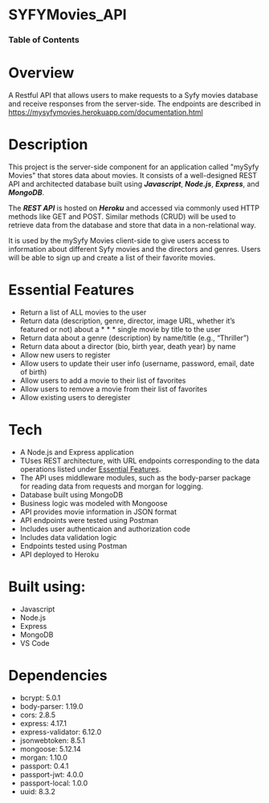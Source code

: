 # SYFYMovies_API

### Table of Contents

# Overview

A Restful API that allows users to make requests to a Syfy movies database and receive responses from the server-side. The endpoints are described in https://mysyfymovies.herokuapp.com/documentation.html

# Description

This project is the server-side component for an application called "mySyfy Movies" that stores data about movies. It consists of a well-designed REST API and architected database built using _**Javascript**_, _**Node.js**_, _**Express**_, and _**MongoDB**_. 

The _**REST API**_ is hosted on _**Heroku**_ and accessed via commonly used HTTP methods like GET and POST. Similar methods (CRUD) will be used to retrieve data from the database and store that data in a non-relational way.

It is used by the mySyfy Movies client-side to give users access to information about different Syfy movies and the  directors and genres. Users will be able to sign up and create a list of their favorite movies. 

<h1 id = "essential-features">Essential Features</h1>

* Return a list of ALL movies to the user
* Return data (description, genre, director, image URL, whether it’s featured or not) about a * * * single movie by title to the user
* Return data about a genre (description) by name/title (e.g., “Thriller”)
* Return data about a director (bio, birth year, death year) by name
* Allow new users to register
* Allow users to update their user info (username, password, email, date of birth)
* Allow users to add a movie to their list of favorites
* Allow users to remove a movie from their list of favorites
* Allow existing users to deregister


# Tech

* A Node.js and Express application
* TUses REST architecture, with URL endpoints corresponding to the data operations listed under [Essential Features](#essential-features).
* The API uses middleware modules, such as the body-parser package for reading data from requests and morgan for logging.
* Database built using MongoDB
* Business logic was modeled with Mongoose
* API provides movie information in JSON format
* API endpoints were tested using Postman
* Includes user authenticaion and authorization code
* Includes data validation logic
* Endpoints tested using Postman
* API deployed to Heroku

# Built using:

* Javascript
* Node.js
* Express
* MongoDB
* VS Code

# Dependencies

* bcrypt: 5.0.1
* body-parser: 1.19.0
* cors: 2.8.5
* express: 4.17.1
* express-validator: 6.12.0
* jsonwebtoken: 8.5.1
* mongoose: 5.12.14
* morgan: 1.10.0
* passport: 0.4.1
* passport-jwt: 4.0.0
* passport-local: 1.0.0
* uuid: 8.3.2